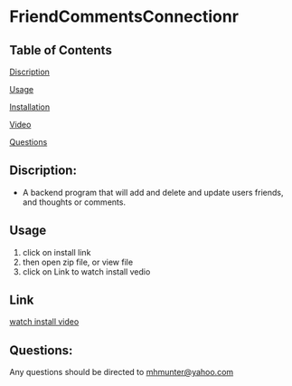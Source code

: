 # **FriendCommentsConnectionr**

## Table of Contents
[Discription](#Discription)

[Usage](#usage)

[Installation](#installation)

[Video](#Video)

[Questions](#Questions)



## Discription: 
- A backend program that will add and delete and update users friends, and thoughts or comments. 

## **Usage** 
<ol>
 <li> click on install link</li>
<li>then open zip file, or view file</li>
<li> click on Link to watch install vedio</li>

 </ol>
 
 ## **Link**
[watch install video](https://drive.google.com/file/d/1c77gm3lqM3CfuQqOGAVo5VaY7bHfYSaI/view)

## **Questions:**
Any questions should be directed to mhmunter@yahoo.com
